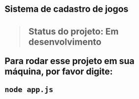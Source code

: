<h1> Sistema de cadastro de jogos <h1>

> Status do projeto: Em desenvolvimento

Para rodar esse projeto em sua máquina, por favor digite:

```
node app.js
```

